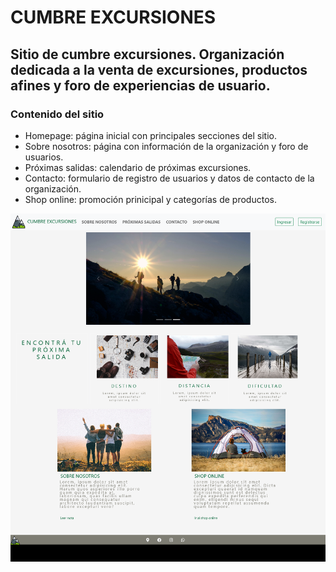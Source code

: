 # **CUMBRE EXCURSIONES**

## Sitio de cumbre excursiones. Organización dedicada a la venta de excursiones, productos afines y foro de experiencias de usuario.

### Contenido del sitio
- Homepage: página inicial con principales secciones del sitio.
- Sobre nosotros: página con información de la organización y foro de usuarios.
- Próximas salidas: calendario de próximas excursiones.
- Contacto: formulario de registro de usuarios y datos de contacto de la organización.
- Shop online: promoción prinicipal y categorías de productos.

![Captura de pantalla del homepage](https://github.com/mariaflorenciaferreira/cumbre-excursiones/blob/master/Img/Screenshot%202021-10-18%20at%2018-32-58%20CUMBRE%20EXCURSIONES.png)
